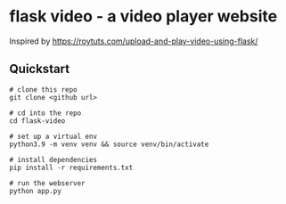 # flask video - a video player website

Inspired by https://roytuts.com/upload-and-play-video-using-flask/

## Quickstart

```
# clone this repo
git clone <github url>

# cd into the repo
cd flask-video

# set up a virtual env
python3.9 -m venv venv && source venv/bin/activate

# install dependencies
pip install -r requirements.txt

# run the webserver
python app.py

```

